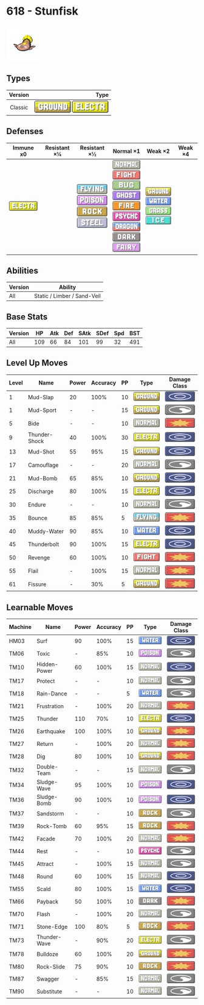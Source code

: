 # 618 - Stunfisk

![stunfisk](../img/pokemon/618.png)

## Types

| Version | Type                                                                      |
| :-----: | ------------------------------------------------------------------------: |
| Classic | ![ground](../img/types/ground.png) ![electric](../img/types/electric.png) |

## Defenses

| Immune x0                              | Resistant ×¼ | Resistant ×½                                                                                                                                      | Normal ×1                                                                                                                                                                                                                                                                                                                                      | Weak ×2                                                                                                                                       | Weak ×4 |
| -------------------------------------- | ------------ | ------------------------------------------------------------------------------------------------------------------------------------------------- | ---------------------------------------------------------------------------------------------------------------------------------------------------------------------------------------------------------------------------------------------------------------------------------------------------------------------------------------------- | --------------------------------------------------------------------------------------------------------------------------------------------- | ------- |
| ![electric](../img/types/electric.png) |              | ![flying](../img/types/flying.png)<br/>![poison](../img/types/poison.png)<br/>![rock](../img/types/rock.png)<br/>![steel](../img/types/steel.png) | ![normal](../img/types/normal.png)<br/>![fighting](../img/types/fighting.png)<br/>![bug](../img/types/bug.png)<br/>![ghost](../img/types/ghost.png)<br/>![fire](../img/types/fire.png)<br/>![psychic](../img/types/psychic.png)<br/>![dragon](../img/types/dragon.png)<br/>![dark](../img/types/dark.png)<br/>![fairy](../img/types/fairy.png) | ![ground](../img/types/ground.png)<br/>![water](../img/types/water.png)<br/>![grass](../img/types/grass.png)<br/>![ice](../img/types/ice.png) |         |

## Abilities

| Version | Ability                     |
| ------- | --------------------------- |
| All     | Static / Limber / Sand-Veil |

## Base Stats

| Version | HP  | Atk | Def | SAtk | SDef | Spd | BST |
| ------- | --- | --- | --- | ---- | ---- | --- | --- |
| All     | 109 | 66  | 84  | 101  | 99   | 32  | 491 |

## Level Up Moves

| Level | Name          | Power | Accuracy | PP | Type                                   | Damage Class                           |
| ----- | ------------- | ----- | -------- | -- | -------------------------------------- | -------------------------------------- |
| 1     | Mud-Slap      | 20    | 100%     | 10 | ![ground](../img/types/ground.png)     | ![special](../img/types/special.png)   |
| 1     | Mud-Sport     | -     | -        | 15 | ![ground](../img/types/ground.png)     | ![status](../img/types/status.png)     |
| 5     | Bide          | -     | -        | 10 | ![normal](../img/types/normal.png)     | ![physical](../img/types/physical.png) |
| 9     | Thunder-Shock | 40    | 100%     | 30 | ![electric](../img/types/electric.png) | ![special](../img/types/special.png)   |
| 13    | Mud-Shot      | 55    | 95%      | 15 | ![ground](../img/types/ground.png)     | ![special](../img/types/special.png)   |
| 17    | Camouflage    | -     | -        | 20 | ![normal](../img/types/normal.png)     | ![status](../img/types/status.png)     |
| 21    | Mud-Bomb      | 65    | 85%      | 10 | ![ground](../img/types/ground.png)     | ![special](../img/types/special.png)   |
| 25    | Discharge     | 80    | 100%     | 15 | ![electric](../img/types/electric.png) | ![special](../img/types/special.png)   |
| 30    | Endure        | -     | -        | 10 | ![normal](../img/types/normal.png)     | ![status](../img/types/status.png)     |
| 35    | Bounce        | 85    | 85%      | 5  | ![flying](../img/types/flying.png)     | ![physical](../img/types/physical.png) |
| 40    | Muddy-Water   | 90    | 85%      | 10 | ![water](../img/types/water.png)       | ![special](../img/types/special.png)   |
| 45    | Thunderbolt   | 90    | 100%     | 15 | ![electric](../img/types/electric.png) | ![special](../img/types/special.png)   |
| 50    | Revenge       | 60    | 100%     | 10 | ![fighting](../img/types/fighting.png) | ![physical](../img/types/physical.png) |
| 55    | Flail         | -     | 100%     | 15 | ![normal](../img/types/normal.png)     | ![physical](../img/types/physical.png) |
| 61    | Fissure       | -     | 30%      | 5  | ![ground](../img/types/ground.png)     | ![physical](../img/types/physical.png) |

## Learnable Moves

| Machine | Name         | Power | Accuracy | PP | Type                                   | Damage Class                           |
| ------- | ------------ | ----- | -------- | -- | -------------------------------------- | -------------------------------------- |
| HM03    | Surf         | 90    | 100%     | 15 | ![water](../img/types/water.png)       | ![special](../img/types/special.png)   |
| TM06    | Toxic        | -     | 85%      | 10 | ![poison](../img/types/poison.png)     | ![status](../img/types/status.png)     |
| TM10    | Hidden-Power | 60    | 100%     | 15 | ![normal](../img/types/normal.png)     | ![special](../img/types/special.png)   |
| TM17    | Protect      | -     | -        | 10 | ![normal](../img/types/normal.png)     | ![status](../img/types/status.png)     |
| TM18    | Rain-Dance   | -     | -        | 5  | ![water](../img/types/water.png)       | ![status](../img/types/status.png)     |
| TM21    | Frustration  | -     | 100%     | 20 | ![normal](../img/types/normal.png)     | ![physical](../img/types/physical.png) |
| TM25    | Thunder      | 110   | 70%      | 10 | ![electric](../img/types/electric.png) | ![special](../img/types/special.png)   |
| TM26    | Earthquake   | 100   | 100%     | 10 | ![ground](../img/types/ground.png)     | ![physical](../img/types/physical.png) |
| TM27    | Return       | -     | 100%     | 20 | ![normal](../img/types/normal.png)     | ![physical](../img/types/physical.png) |
| TM28    | Dig          | 80    | 100%     | 10 | ![ground](../img/types/ground.png)     | ![physical](../img/types/physical.png) |
| TM32    | Double-Team  | -     | -        | 15 | ![normal](../img/types/normal.png)     | ![status](../img/types/status.png)     |
| TM34    | Sludge-Wave  | 95    | 100%     | 10 | ![poison](../img/types/poison.png)     | ![special](../img/types/special.png)   |
| TM36    | Sludge-Bomb  | 90    | 100%     | 10 | ![poison](../img/types/poison.png)     | ![special](../img/types/special.png)   |
| TM37    | Sandstorm    | -     | -        | 10 | ![rock](../img/types/rock.png)         | ![status](../img/types/status.png)     |
| TM39    | Rock-Tomb    | 60    | 95%      | 15 | ![rock](../img/types/rock.png)         | ![physical](../img/types/physical.png) |
| TM42    | Facade       | 70    | 100%     | 20 | ![normal](../img/types/normal.png)     | ![physical](../img/types/physical.png) |
| TM44    | Rest         | -     | -        | 10 | ![psychic](../img/types/psychic.png)   | ![status](../img/types/status.png)     |
| TM45    | Attract      | -     | 100%     | 15 | ![normal](../img/types/normal.png)     | ![status](../img/types/status.png)     |
| TM48    | Round        | 60    | 100%     | 15 | ![normal](../img/types/normal.png)     | ![special](../img/types/special.png)   |
| TM55    | Scald        | 80    | 100%     | 15 | ![water](../img/types/water.png)       | ![special](../img/types/special.png)   |
| TM66    | Payback      | 50    | 100%     | 10 | ![dark](../img/types/dark.png)         | ![physical](../img/types/physical.png) |
| TM70    | Flash        | -     | 100%     | 20 | ![normal](../img/types/normal.png)     | ![status](../img/types/status.png)     |
| TM71    | Stone-Edge   | 100   | 80%      | 5  | ![rock](../img/types/rock.png)         | ![physical](../img/types/physical.png) |
| TM73    | Thunder-Wave | -     | 90%      | 20 | ![electric](../img/types/electric.png) | ![status](../img/types/status.png)     |
| TM78    | Bulldoze     | 60    | 100%     | 20 | ![ground](../img/types/ground.png)     | ![physical](../img/types/physical.png) |
| TM80    | Rock-Slide   | 75    | 90%      | 10 | ![rock](../img/types/rock.png)         | ![physical](../img/types/physical.png) |
| TM87    | Swagger      | -     | 85%      | 15 | ![normal](../img/types/normal.png)     | ![status](../img/types/status.png)     |
| TM90    | Substitute   | -     | -        | 10 | ![normal](../img/types/normal.png)     | ![status](../img/types/status.png)     |